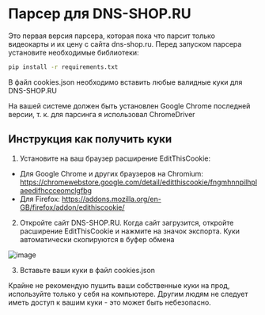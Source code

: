 # Парсер для DNS-SHOP.RU

Это первая версия парсера, которая пока что парсит только видеокарты и их цену с сайта dns-shop.ru. Перед запуском парсера установите необходимые библиотеки: 
```bash
pip install -r requirements.txt
```
В файл cookies.json необходимо вставить любые валидные куки для DNS-SHOP.RU

На вашей системе должен быть установлен Google Chrome последней версии, т. к. для парсинга я использовал ChromeDriver

## Инструкция как получить куки

1. Установите на ваш браузер расширение EditThisCookie:
- Для Google Chrome и других браузеров на Chromium: https://chromewebstore.google.com/detail/editthiscookie/fngmhnnpilhplaeedifhccceomclgfbg
- Для Firefox: https://addons.mozilla.org/en-GB/firefox/addon/edithiscookie/

2. Откройте сайт DNS-SHOP.RU. Когда сайт загрузится, откройте расширение EditThisCookie и нажмите на значок экспорта. Куки автоматически скопируются в буфер обмена

![image](https://github.com/henrik-z4/Device-Assistant/assets/152740902/5a2b9641-750c-480b-9d6d-3865b657bf3b)


3. Вставьте ваши куки в файл cookies.json

Крайне не рекомендую пушить ваши собственные куки на прод, используйте только у себя на компьютере. Другим людям не следует иметь доступ к вашим куки - это может быть небезопасно.
